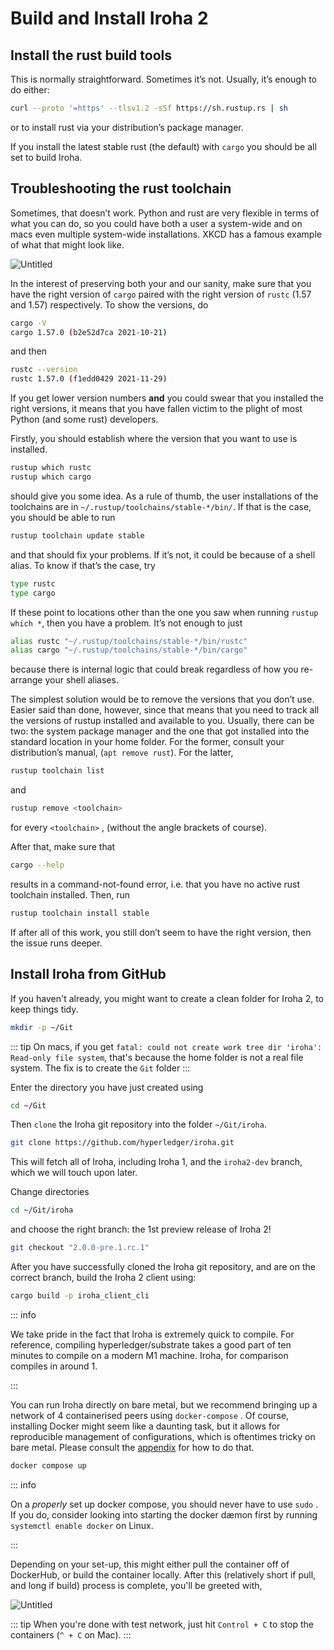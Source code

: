 # Build and Install Iroha 2

## Install the rust build tools

This is normally straightforward. Sometimes it’s not.
Usually, it’s enough to do either:

```bash
curl --proto '=https' --tlsv1.2 -sSf https://sh.rustup.rs | sh
```

or to install rust via your distribution’s package manager.

If you install the latest stable rust (the default) with `cargo` you should be all set to build Iroha.

## Troubleshooting the rust toolchain

Sometimes, that doesn’t work. Python and rust are very flexible in terms of what you can do, so you could have both a user a system-wide and on macs even multiple system-wide installations. XKCD has a famous example of what that might look like.

<div class="flex justify-center">

<!-- FIXME untitled -->

![Untitled](/img/install-troubles.png)

</div>

In the interest of preserving both your and our sanity, make sure that you have the right version of `cargo` paired with the right version of `rustc` (1.57 and 1.57) respectively. To show the versions, do

```bash
cargo -V
cargo 1.57.0 (b2e52d7ca 2021-10-21)
```

and then

```bash
rustc --version
rustc 1.57.0 (f1edd0429 2021-11-29)
```

If you get lower version numbers **and** you could swear that you installed the right versions, it means that you have fallen victim to the plight of most Python (and some rust) developers.

Firstly, you should establish where the version that you want to use is installed.

```bash
rustup which rustc
rustup which cargo
```

should give you some idea. As a rule of thumb, the user installations of the toolchains are in `~/.rustup/toolchains/stable-*/bin/`. If that is the case, you should be able to run

```bash
rustup toolchain update stable
```

and that should fix your problems. If it’s not, it could be because of a shell alias. To know if that’s the case, try

```bash
type rustc
type cargo
```

If these point to locations other than the one you saw when running `rustup which *`, then you have a problem. It’s not enough to just

```bash
alias rustc "~/.rustup/toolchains/stable-*/bin/rustc"
alias cargo "~/.rustup/toolchains/stable-*/bin/cargo"
```

because there is internal logic that could break regardless of how you re-arrange your shell aliases.

The simplest solution would be to remove the versions that you don’t use. Easier said than done, however, since that means that you need to track all the versions of rustup installed and available to you. Usually, there can be two: the system package manager and the one that got installed into the standard location in your home folder. For the former, consult your distribution’s manual, (`apt remove rust`). For the latter,

```bash
rustup toolchain list
```

and

```bash
rustup remove <toolchain>
```

for every `<toolchain>` , (without the angle brackets of course).

After that, make sure that

```bash
cargo --help
```

results in a command-not-found error, i.e. that you have no active rust toolchain installed. Then, run

```bash
rustup toolchain install stable
```

If after all of this work, you still don’t seem to have the right version, then the issue runs deeper.

## Install Iroha from GitHub

If you haven't already, you might want to create a clean folder for Iroha 2, to keep things tidy.

```bash
mkdir -p ~/Git
```

::: tip
On macs, if you get `fatal: could not create work tree dir 'iroha': Read-only file system`, that's because the home folder is not a real file system. The fix is to create the `Git` folder
:::

Enter the directory you have just created using

```bash
cd ~/Git
```

Then `clone` the Iroha git repository into the folder `~/Git/iroha`.

```bash
git clone https://github.com/hyperledger/iroha.git
```

This will fetch all of Iroha, including Iroha 1, and the `iroha2-dev` branch, which we will touch upon later.

Change directories

```bash
cd ~/Git/iroha
```

and choose the right branch: the 1st preview release of Iroha 2!

```bash
git checkout "2.0.0-pre.1.rc.1"
```

After you have successfully cloned the Iroha git repository, and are on the correct branch, build the Iroha 2 client using:

```bash
cargo build -p iroha_client_cli
```

::: info

We take pride in the fact that Iroha is extremely quick to compile. For reference, compiling hyperledger/substrate takes a good part of ten minutes to compile on a modern M1 machine. Iroha, for comparison compiles in around 1.

:::

You can run Iroha directly on bare metal, but we recommend bringing up a network of 4 containerised peers using `docker-compose` . Of course, installing Docker might seem like a daunting task, but it allows for reproducible management of configurations, which is oftentimes tricky on bare metal. Please consult the [appendix](/guide/appendix) for how to do that.

```bash
docker compose up
```

::: info

On a _properly_ set up docker compose, you should never have to use `sudo` . If you do, consider looking into starting the docker dæmon first by running `systemctl enable docker` on Linux.

:::

Depending on your set-up, this might either pull the container off of DockerHub, or build the container locally. After this (relatively short if pull, and long if build) process is complete, you'll be greeted with,

<!-- Please rename file and add an appropriate label to it -->
<!-- TODO maybe use ASCIINEMA here? -->

![Untitled](/img/install-cli.png)

::: tip
When you're done with test network, just hit `Control + C` to stop the containers (`^ + C` on Mac).
:::
